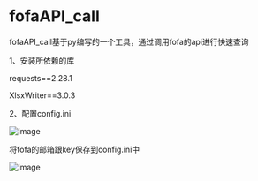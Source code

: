 # fofaAPI_call

fofaAPI_call基于py编写的一个工具，通过调用fofa的api进行快速查询

1、安装所依赖的库

requests==2.28.1

XlsxWriter==3.0.3

2、配置config.ini

![image](https://user-images.githubusercontent.com/96215214/198879845-f968690d-ce6c-45cc-9f67-65d1fd822f10.png)

将fofa的邮箱跟key保存到config.ini中

![image](https://user-images.githubusercontent.com/96215214/198885741-6f0fb618-1099-4058-b4b3-d6b7757228fd.png)

